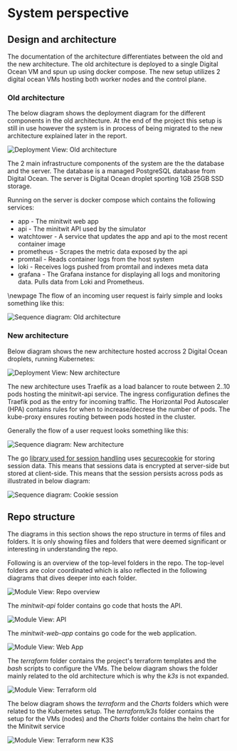 # System perspective

## Design and architecture

The documentation of the architecture differentiates between the old and the new architecture. The old architecture is deployed to a single Digital Ocean VM and spun up using docker compose. The new setup utilizes 2 digital ocean VMs hosting both worker nodes and the control plane.


### Old architecture

The below diagram shows the deployment diagram for the different components in the old architecture. At the end of the project this setup is still in use however the system is in process of being migrated to the new architecture explained later in the report.

![Deployment View: Old architecture](diagrams/deployment-view-old.drawio.png)

The 2 main infrastructure components of the system are the the database and the server. The database is a managed PostgreSQL database from Digital Ocean. The server is Digital Ocean droplet sporting 1GB 25GB SSD storage.

Running on the server is docker compose which contains the following services:

- app - The minitwit web app
- api - The minitwit API used by the simulator
- watchtower - A service that updates the app and api to the  most recent container image
- prometheus - Scrapes the metric data exposed by the api
- promtail - Reads container logs from the host system
- loki - Receives logs pushed from promtail and indexes meta data
- grafana - The Grafana instance for displaying all logs and monitoring data. Pulls data from Loki and Prometheus.

\newpage
The flow of an incoming user request is fairly simple and looks something like this:  

![Sequence diagram: Old architecture](diagrams/sequence-diagram-old.drawio.png)


### New architecture

Below diagram shows the new architecture hosted accross 2 Digital Ocean droplets, running Kubernetes:

![Deployment View: New architecture](diagrams/deployment-view-new.drawio.png)

The new architecture uses Traefik as a load balancer to route between 2..10 pods hosting the minitwit-api service. The ingress configuration defines the Traefik pod as the entry for incoming traffic. The Horizontal Pod Autoscaler (HPA) contains rules for when to increase/decrese the number of pods. The kube-proxy ensures routing between pods hosted in the cluster.

Generally the flow of a user request looks something like this:

![Sequence diagram: New architecture](diagrams/sequence-diagram-new.drawio.png)

The go [library used for session handling](https://github.com/gorilla/sessions/tree/main)
uses [securecookie](https://github.com/gorilla/securecookie)
for storing session data. This means that sessions data is encrypted at server-side but stored at client-side. This means that the session persists across pods as illustrated in below diagram:

![Sequence diagram: Cookie session](diagrams/system-sequence-diagram.drawio.png)

## Repo structure

The diagrams in this section shows the repo structure in terms of files and folders. It is only showing files and folders that were deemed significant or interesting in understanding the repo.

Following is an overview of the top-level folders in the repo. The top-level folders are color coordinated which is also reflected in the following diagrams that dives deeper into each folder.

![Module View: Repo overview](diagrams/module-view--overview.drawio.png)  

The *minitwit-api* folder contains go code that hosts the API.  

![Module View: API](diagrams/module-view--minitwit-api.drawio.png)  


The *minitwit-web-app* contains go code for the web application.

![Module View: Web App](diagrams/module-view--minitwit-web-app.drawio.png)

The *terraform* folder contains the project's terraform templates and the *bash* scripts to configure the VMs. The below diagram shows the folder mainly related to the old architecture which is why the *k3s* is not expanded.

![Module View: Terraform old](diagrams/module-view--terraform.drawio.png)  

The below diagram shows the *terraform* and the *Charts* folders which were related to the Kubernetes setup. The *terraform/k3s* folder contains the setup for the VMs (nodes) and the *Charts* folder contains the helm chart for the Minitwit service

![Module View: Terraform new K3S](diagrams/module-view--terraform-and-charts.drawio.png)
